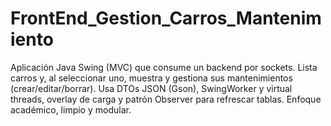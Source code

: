 # FrontEnd_Gestion_Carros_Mantenimiento
Aplicación Java Swing (MVC) que consume un backend por sockets. Lista carros y, al seleccionar uno, muestra y gestiona sus mantenimientos (crear/editar/borrar). Usa DTOs JSON (Gson), SwingWorker y virtual threads, overlay de carga y patrón Observer para refrescar tablas. Enfoque académico, limpio y modular.
